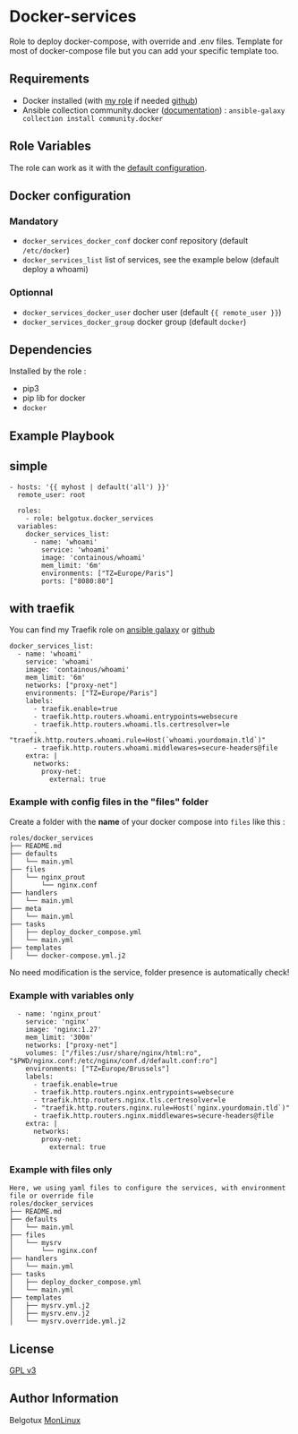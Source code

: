 Docker-services
===============

Role to deploy docker-compose, with override and .env files.
Template for most of docker-compose file but you can add your specific template too.

Requirements
------------

- Docker installed (with [my role](https://galaxy.ansible.com/belgotux/docker) if needed [github](https://github.com/belgotux/ansible-role-docker))
- Ansible collection community.docker ([documentation](https://docs.ansible.com/ansible/latest/collections/community/docker/docker_compose_module.html)) : `ansible-galaxy collection install community.docker`

Role Variables
--------------
The role can work as it with the [default configuration](defaults/main.yml).

## Docker configuration

### Mandatory
- `docker_services_docker_conf` docker conf repository (default `/etc/docker`)
- `docker_services_list` list of services, see the example below (default deploy a whoami)

### Optionnal
- `docker_services_docker_user` docher user (default `{{ remote_user }}`)
- `docker_services_docker_group` docker group (default `docker`)

Dependencies
------------
Installed by the role :
- pip3
- pip lib for docker
- `docker`

Example Playbook
----------------

## simple
```
- hosts: '{{ myhost | default('all') }}'
  remote_user: root

  roles:
    - role: belgotux.docker_services
  variables:
    docker_services_list:
      - name: 'whoami'
        service: 'whoami'
        image: 'containous/whoami'
        mem_limit: '6m'
        environments: ["TZ=Europe/Paris"]
        ports: ["8080:80"]
```

## with traefik
You can find my Traefik role on [ansible galaxy](https://galaxy.ansible.com/belgotux/docker_traefik) or [github](https://github.com/belgotux/ansible-role-docker_traefik)
```
docker_services_list:
  - name: 'whoami'
    service: 'whoami'
    image: 'containous/whoami'
    mem_limit: '6m'
    networks: ["proxy-net"]
    environments: ["TZ=Europe/Paris"]
    labels:
      - traefik.enable=true
      - traefik.http.routers.whoami.entrypoints=websecure
      - traefik.http.routers.whoami.tls.certresolver=le
      - "traefik.http.routers.whoami.rule=Host(`whoami.yourdomain.tld`)"
      - traefik.http.routers.whoami.middlewares=secure-headers@file
    extra: |
      networks:
        proxy-net:
          external: true
```

### Example with config files in the "files" folder
Create a folder with the **name** of your docker compose into `files` like this : 
```
roles/docker_services
├── README.md
├── defaults
│   └── main.yml
├── files
│   └── nginx_prout
│       └── nginx.conf
├── handlers
│   └── main.yml
├── meta
│   └── main.yml
├── tasks
│   ├── deploy_docker_compose.yml
│   └── main.yml
├── templates
│   └── docker-compose.yml.j2
```
No need modification is the service, folder presence is automatically check!

### Example with variables only
```
  - name: 'nginx_prout'
    service: 'nginx'
    image: 'nginx:1.27'
    mem_limit: '300m'
    networks: ["proxy-net"]
    volumes: ["/files:/usr/share/nginx/html:ro", "$PWD/nginx.conf:/etc/nginx/conf.d/default.conf:ro"]
    environments: ["TZ=Europe/Brussels"]
    labels:
      - traefik.enable=true
      - traefik.http.routers.nginx.entrypoints=websecure
      - traefik.http.routers.nginx.tls.certresolver=le
      - "traefik.http.routers.nginx.rule=Host(`nginx.yourdomain.tld`)"
      - traefik.http.routers.nginx.middlewares=secure-headers@file
    extra: |
      networks:
        proxy-net:
          external: true
```

### Example with files only
```
Here, we using yaml files to configure the services, with environment file or override file
roles/docker_services
├── README.md
├── defaults
│   └── main.yml
├── files
│   └── mysrv
│       └── nginx.conf
├── handlers
│   └── main.yml
├── tasks
│   ├── deploy_docker_compose.yml
│   └── main.yml
├── templates
│   ├── mysrv.yml.j2
│   ├── mysrv.env.j2
│   └── mysrv.override.yml.j2
```

License
-------

[GPL v3](https://www.gnu.org/licenses/gpl-3.0.en.html)

Author Information
------------------

Belgotux
[MonLinux](https://www.monlinux.net)

